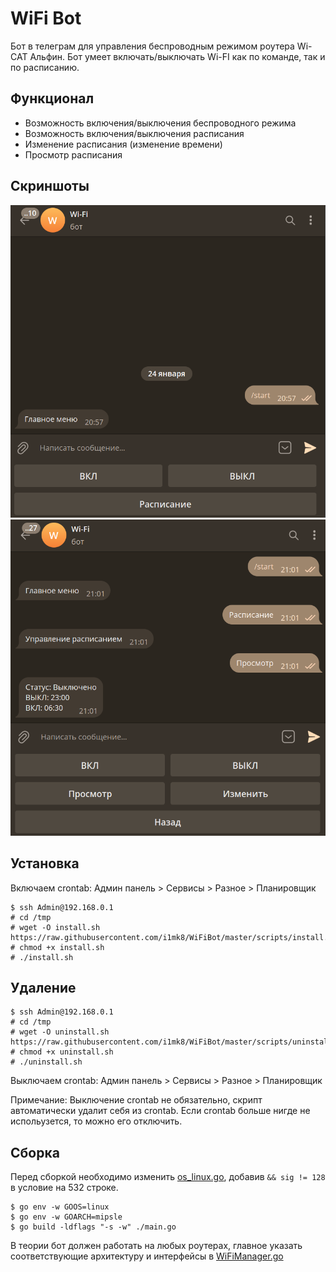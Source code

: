 # WiFi Bot

Бот в телеграм для управления беспроводным режимом роутера Wi-CAT Альфин. Бот умеет включать/выключать Wi-FI как по команде, так и по расписанию.

## Функционал
- Возможность включения/выключения беспроводного режима
- Возможность включения/выключения расписания
- Изменение расписания (изменение времени)
- Просмотр расписания

## Скриншоты
![Главное меню](./screenshots/bot_main_menu.png)
![Меню управления расписанием](./screenshots/bot_schedule_menu.png)

## Установка
Включаем crontab: Админ панель > Сервисы > Разное > Планировщик
```
$ ssh Admin@192.168.0.1
# cd /tmp
# wget -O install.sh https://raw.githubusercontent.com/i1mk8/WiFiBot/master/scripts/install.sh
# chmod +x install.sh
# ./install.sh
```

## Удаление
```
$ ssh Admin@192.168.0.1
# cd /tmp
# wget -O uninstall.sh https://raw.githubusercontent.com/i1mk8/WiFiBot/master/scripts/uninstall.sh
# chmod +x uninstall.sh
# ./uninstall.sh
```
Выключаем crontab: Админ панель > Сервисы > Разное > Планировщик

Примечание: Выключение crontab не обязательно, скрипт автоматически удалит себя из crontab. Если crontab больше нигде не испольузется, то можно его отключить.

## Сборка
Перед сборкой необходимо изменить [os_linux.go](https://github.com/golang/go/blob/8b23b7b04234424791e26b8d2d26f61ef1311a9f/src/runtime/os_linux.go#L532), добавив `&& sig != 128` в условие на 532 строке.
```
$ go env -w GOOS=linux
$ go env -w GOARCH=mipsle
$ go build -ldflags "-s -w" ./main.go
```
В теории бот должен работать на любых роутерах, главное указать соответствующие архитектуру и интерфейсы в [WiFiManager.go](./src/WiFiManager/WiFiManager.go)
